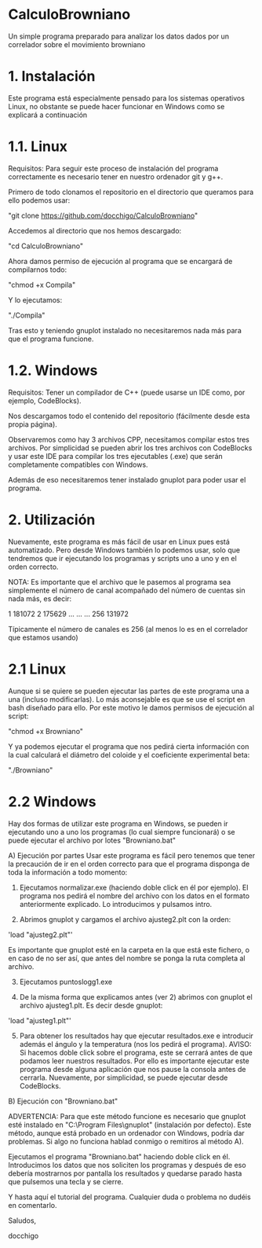 # CalculoBrowniano
Un simple programa preparado para analizar los datos dados por un correlador sobre el movimiento browniano

# 1. Instalación

Este programa está especialmente pensado para los sistemas operativos Linux, no obstante se puede hacer funcionar en Windows como se explicará a continuación

# 1.1. Linux

Requisitos: Para seguir este proceso de instalación del programa correctamente es necesario tener en nuestro ordenador git y g++.

Primero de todo clonamos el repositorio en el directorio que queramos para ello podemos usar:

"git clone https://github.com/docchigo/CalculoBrowniano"

Accedemos al directorio que nos hemos descargado:

"cd CalculoBrowniano"

Ahora damos permiso de ejecución al programa que se encargará de compilarnos todo:

"chmod +x Compila"

Y lo ejecutamos:

"./Compila"

Tras esto y teniendo gnuplot instalado no necesitaremos nada más para que el programa funcione.

# 1.2. Windows

Requisitos: Tener un compilador de C++ (puede usarse un IDE como, por ejemplo, CodeBlocks).

Nos descargamos todo el contenido del repositorio (fácilmente desde esta propia página).

Observaremos como hay 3 archivos CPP, necesitamos compilar estos tres archivos. Por simplicidad se pueden abrir los tres archivos con CodeBlocks y usar este IDE para compilar los tres ejecutables (.exe) que serán completamente compatibles con Windows.

Además de eso necesitaremos tener instalado gnuplot para poder usar el programa.

# 2. Utilización

Nuevamente, este programa es más fácil de usar en Linux pues está automatizado. Pero desde Windows también lo podemos usar, solo que tendremos que ir ejecutando los programas y scripts uno a uno y en el orden correcto.

NOTA: Es importante que el archivo que le pasemos al programa sea simplemente el número de canal acompañado del número de cuentas sin nada más, es decir:

1 181072
2 175629
...
...
...
256 131972

Típicamente el número de canales es 256 (al menos lo es en el correlador que estamos usando)

# 2.1 Linux

Aunque si se quiere se pueden ejecutar las partes de este programa una a una (incluso modificarlas). Lo más aconsejable es que se use el script en bash diseñado para ello. Por este motivo le damos permisos de ejecución al script:

"chmod +x Browniano"

Y ya podemos ejecutar el programa que nos pedirá cierta información con la cual calculará el diámetro del coloide y el coeficiente experimental beta:

"./Browniano"

# 2.2 Windows

Hay dos formas de utilizar este programa en Windows, se pueden ir ejecutando uno a uno los programas (lo cual siempre funcionará) o se puede ejecutar el archivo por lotes "Browniano.bat"

A) Ejecución por partes
Usar este programa es fácil pero tenemos que tener la precaución de ir en el orden correcto para que el programa disponga de toda la información a todo momento:

1) Ejecutamos normalizar.exe (haciendo doble click en él por ejemplo). El programa nos pedirá el nombre del archivo con los datos en el formato anteriormente explicado. Lo introducimos y pulsamos intro.

2) Abrimos gnuplot y cargamos el archivo ajusteg2.plt con la orden:

'load "ajusteg2.plt"'

Es importante que gnuplot esté en la carpeta en la que está este fichero, o en caso de no ser así, que antes del nombre se ponga la ruta completa al archivo.

3) Ejecutamos puntoslogg1.exe

4) De la misma forma que explicamos antes (ver 2) abrimos con gnuplot el archivo ajusteg1.plt. Es decir desde gnuplot:

'load "ajusteg1.plt"'

5) Para obtener los resultados hay que ejecutar resultados.exe e introducir además el ángulo y la temperatura (nos los pedirá el programa). AVISO: Si hacemos doble click sobre el programa, este se cerrará antes de que podamos leer nuestros resultados. Por ello es importante ejecutar este programa desde alguna aplicación que nos pause la consola antes de cerrarla. Nuevamente, por simplicidad, se puede ejecutar desde CodeBlocks.

B) Ejecución con "Browniano.bat"

ADVERTENCIA: Para que este método funcione es necesario que gnuplot esté instalado en "C:\Program Files\gnuplot" (instalación por defecto). Este método, aunque está probado en un ordenador con Windows, podría dar problemas. Si algo no funciona hablad conmigo o remitiros al método A).

Ejecutamos el programa "Browniano.bat" haciendo doble click en él. Introducimos los datos que nos soliciten los programas y después de eso debería mostrarnos por pantalla los resultados y quedarse parado hasta que pulsemos una tecla y se cierre.

Y hasta aquí el tutorial del programa. Cualquier duda o problema no dudéis en comentarlo.

Saludos,

docchigo
